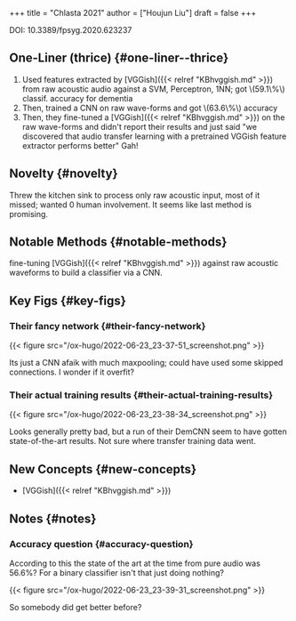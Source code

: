 +++
title = "Chlasta 2021"
author = ["Houjun Liu"]
draft = false
+++

DOI: 10.3389/fpsyg.2020.623237


## One-Liner (thrice) {#one-liner--thrice}

1.  Used features extracted by [VGGish]({{< relref "KBhvggish.md" >}}) from raw acoustic audio against a SVM, Perceptron, 1NN; got \\(59.1\\%\\) classif. accuracy for dementia
2.  Then, trained a CNN on raw wave-forms and got \\(63.6\\%\\) accuracy
3.  Then, they fine-tuned a [VGGish]({{< relref "KBhvggish.md" >}}) on the raw wave-forms and didn't report their results and just said "we discovered that audio transfer learning with a pretrained VGGish feature extractor performs better" Gah!


## Novelty {#novelty}

Threw the kitchen sink to process only raw acoustic input, most of it missed; wanted 0 human involvement. It seems like last method is promising.


## Notable Methods {#notable-methods}

fine-tuning [VGGish]({{< relref "KBhvggish.md" >}}) against raw acoustic waveforms to build a classifier via a CNN.


## Key Figs {#key-figs}


### Their fancy network {#their-fancy-network}

{{< figure src="/ox-hugo/2022-06-23_23-37-51_screenshot.png" >}}

Its just a CNN afaik with much maxpooling; could have used some skipped connections. I wonder if it overfit?


### Their actual training results {#their-actual-training-results}

{{< figure src="/ox-hugo/2022-06-23_23-38-34_screenshot.png" >}}

Looks generally pretty bad, but a run of their DemCNN seem to have gotten state-of-the-art results. Not sure where transfer training data went.


## New Concepts {#new-concepts}

-   [VGGish]({{< relref "KBhvggish.md" >}})


## Notes {#notes}


### Accuracy question {#accuracy-question}

According to this the state of the art at the time from pure audio was 56.6%? For a binary classifier isn't that just doing nothing?

{{< figure src="/ox-hugo/2022-06-23_23-39-31_screenshot.png" >}}

So somebody did get better before?